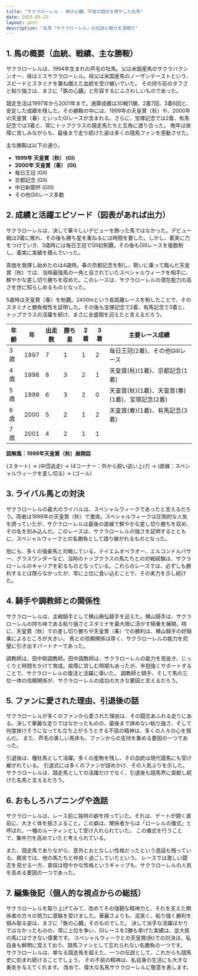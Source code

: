 ```yaml
---
title: "サクラローレル - 鉄の心臓、不屈の闘志を燃やした名馬"
date: 2025-05-23
layout: post
description: "名馬『サクラローレル』の伝説と魅力を深堀り"
---
```


## 1. 馬の概要（血統、戦績、主な勝鞍）

サクラローレルは、1994年生まれの芦毛の牡馬。父は米国産馬のサクラバクシンオー、母はミスサクラローレル。母父は米国産馬のノーザンテーストという、スピードとスタミナを兼ね備えた血統を受け継いでいた。  その持ち前のタフさと粘り強さは、まさに「鉄の心臓」と形容するにふさわしいものであった。

競走生活は1997年から2001年まで。通算成績は30戦11勝、2着7回、3着6回と、安定した成績を残した。その勝鞍の中には、1999年の天皇賞（秋）や、2000年の天皇賞（春）といったGIレースが含まれる。さらに、宝塚記念では2着、有馬記念では3着と、常にトップクラスの競走馬たちと互角に渡り合った。  晩年は故障に苦しみながらも、最後まで走り続けた姿は多くの競馬ファンを感動させた。

主な勝鞍は以下の通り。

* **1999年 天皇賞（秋） (GI)**
* **2000年 天皇賞（春） (GI)**
* 毎日王冠 (GII)
* 京都記念 (GII)
* 中日新聞杯 (GIII)
* その他GIIIレース多数


## 2. 成績と活躍エピソード（図表があれば出力）

サクラローレルは、決して華々しいデビューを飾った馬ではなかった。デビュー戦は3着に敗れ、その後も勝ち星を重ねるには時間を要した。しかし、着実に力をつけていき、3歳時には毎日王冠でGII初制覇。その後もGIIIレースを複数制し、着実に実績を積んでいった。

真価を発揮し始めたのは4歳時。春の京都記念を制し、勢いに乗って臨んだ天皇賞（秋）では、当時最強馬の一角と目されていたスペシャルウィークを相手に、鮮やかな差し切り勝ちを収めた。このレースは、サクラローレルの潜在能力の高さを世に知らしめるものとなった。

5歳時は天皇賞（春）を制覇。2400mという長距離レースを制したことで、そのスタミナと勝負根性を証明した。その後も宝塚記念で2着、有馬記念で3着と、トップクラスの活躍を続け、まさに全盛期を迎えたと言えるだろう。

| 年齢 | 年 | 出走数 | 勝ち星 | 2着 | 3着 | 主要レース成績 |
|---|---|---|---|---|---|---|
| 3歳 | 1997 | 7 | 1 | 1 | 2 | 毎日王冠(2着)、その他GIIIレース |
| 4歳 | 1998 | 8 | 3 | 2 | 1 | 天皇賞(秋)(1着)、京都記念(1着) |
| 5歳 | 1999 | 6 | 3 | 2 | 0 | 天皇賞(秋)(1着)、天皇賞(春)(1着)、宝塚記念(2着) |
| 6歳 | 2000 | 5 | 2 | 1 | 2 | 天皇賞(春)(1着)、有馬記念(3着) |
| 7歳 | 2001 | 4 | 2 | 1 | 1 |  |


**図解風：1999年天皇賞（秋）展開図**

(スタート) → (中団追走) → (4コーナー：外から鋭い追い上げ) → (直線：スペシャルウィークを差し切る) → (ゴール)


## 3. ライバル馬との対決

サクラローレルの最大のライバルは、スペシャルウィークであったと言えるだろう。両者は1999年の天皇賞（秋）で激突。スペシャルウィークは圧倒的な人気を誇っていたが、サクラローレルは最後の直線で鮮やかな差し切り勝ちを収め、その名を刻み込んだ。このレースは、サクラローレルの強さを証明するとともに、スペシャルウィークとの名勝負として語り継がれるものとなった。

他にも、多くの強豪馬と対戦している。テイエムオペラオー、エルコンドルパサー、グラスワンダーなど、当時のトップクラスの馬たちとの対戦経験は、サクラローレルのキャリアを彩るものとなっている。これらのレースでは、必ずしも勝利するとは限らなかったが、常に上位に食い込むことで、その実力を示し続けた。


## 4. 騎手や調教師との関係性

サクラローレルは、主戦騎手として横山典弘騎手を迎えた。横山騎手は、サクラローレルの持ち味である粘り強さとスタミナを最大限に活かす騎乗を展開。特に、天皇賞（秋）での差し切り勝ちや天皇賞（春）での勝利は、横山騎手の好騎乗によるところが大きい。  馬との信頼関係は厚く、サクラローレルの能力を完璧に引き出すパートナーであった。

調教師は、田中剛調教師。田中調教師は、サクラローレルの能力を見抜き、じっくりと時間をかけて育成。故障に苦しむ時期もあったが、辛抱強くサポートすることで、サクラローレルの復活と活躍に導いた。  調教師と騎手、そして馬の三位一体の信頼関係が、サクラローレルの成功の大きな要因と言えるだろう。


## 5. ファンに愛された理由、引退後の話

サクラローレルが多くのファンから愛された理由は、その闘志あふれる走りにある。決して華麗な走りではなかったものの、最後まで諦めない粘り強さ、そして何度挫けそうになっても立ち上がろうとする不屈の精神は、多くの人々の心を掴んだ。  また、芦毛の美しい馬体も、ファンからの支持を集める要因の一つであった。

引退後は、種牡馬として活躍。多くの産駒を残し、その血統は現代競馬にも受け継がれている。  引退式には多くのファンが詰めかけ、その人気ぶりを示した。  サクラローレルは、競走馬としての活躍だけでなく、引退後も競馬界に貢献し続けた名馬と言えるだろう。


## 6. おもしろハプニングや逸話

サクラローレルは、レース前に独特の癖を持っていた。それは、ゲートが開く直前に、大きく体を揺さぶること。この癖は、関係者からは「ローレルの儀式」と呼ばれ、一種のルーティンとして受け入れられていた。  この儀式を行うことで、集中力を高めていたと考えられている。

また、競走馬でありながら、意外とおとなしい性格だったという逸話も残っている。厩舎では、他の馬たちと仲良く過ごしていたという。  レースでは激しい闘志を見せる一方、普段は穏やかな性格というギャップも、サクラローレルの人気を高める要因の一つであった。


## 7. 編集後記（個人的な視点からの総括）

サクラローレルを取り上げてみて、改めてその強靭な精神力と、それを支えた関係者の方々の努力に感銘を受けました。華麗さよりも、泥臭く、粘り強く勝利を掴み取る姿は、まさに「鉄の心臓」そのものでした。  決して派手な活躍ばかりではなかったものの、常に上位を争い、GIレースを2勝も挙げた実績は、並大抵の馬にはできない偉業です。  スペシャルウィークとの天皇賞(秋)での対決は、私自身も鮮明に覚えており、競馬ファンとして忘れられない名勝負の一つです。  サクラローレルは、単なる競走馬を超えた、一つの伝説として、これからも競馬史に刻まれ続けることでしょう。  その不屈の精神は、私自身の生活にも大きな勇気を与えてくれます。  改めて、偉大な名馬サクラローレルに敬意を表します。
